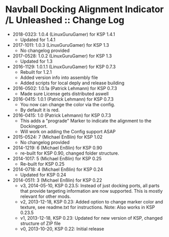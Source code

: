 # Navball Docking Alignment Indicator /L Unleashed :: Change Log

* 2018-0323: 1.0.4 (LinuxGuruGamer) for KSP 1.4.1
	+ Updated for 1.4.1
* 2017-1011: 1.0.3 (LinuxGuruGamer) for KSP 1.3
	+ No changelog provided
* 2017-0528: 1.0.2 (LinuxGuruGamer) for KSP 1.3
	+ Updated for 1.3
* 2016-1129: 1.0.1.1 (LinuxGuruGamer) for KSP 0.7.3
	+ Rebuilt for 1.2.1
	+ Added version info into assembly file
	+ Added scripts for local deply and release building
* 2016-0502: 1.0.1a (Patrick Lehmann) for KSP 0.7.3
	+ Made sure License gets distributed aswell
* 2016-0415: 1.0.1 (Patrick Lehmann) for KSP 0.7.3
	+ You now can change the color via the config.
	+ By default it is red.
* 2016-0415: 1.0 (Patrick Lehmann) for KSP 0.7.3
	+ This adds a "prograde" Marker to indicate the alignment to the Dockingport.
	+ Will work on adding the Config support ASAP
* 2015-0524: 7 (Michael Enßlin) for KSP 1.02
	+ No changelog provided
* 2014-1219: 6 (Michael Enßlin) for KSP 0.90
	+ re-built for KSP 0.90, changed folder structure.
* 2014-1017: 5 (Michael Enßlin) for KSP 0.25
	+ Re-built for KSP 0.25
* 2014-0718: 4 (Michael Enßlin) for KSP 0.24
	+ Updated for KSP 0.24
* 2014-0511: 3 (Michael Enßlin) for KSP 0.22
	+ v3, 2014-05-10, KSP 0.23.5: Instead of just docking ports, all parts that provide targeting information are now supported. This is mostly relevant for other mods.
	+ v2, 2013-12-18, KSP 0.23: Added option to change marker color and texture, see readme.txt for instructions. Note: Also works in KSP 0.23.5
	+ v1, 2013-12-18, KSP 0.23: Updated for new version of KSP, changed structure of ZIP file
	+ v0, 2013-10-20, KSP 0.22: Initial release
